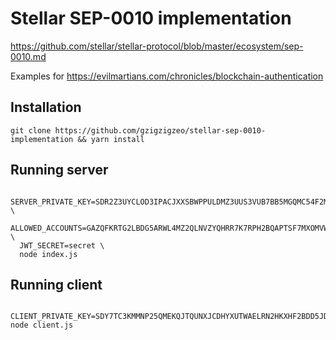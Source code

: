 # Stellar SEP-0010 implementation

https://github.com/stellar/stellar-protocol/blob/master/ecosystem/sep-0010.md

Examples for https://evilmartians.com/chronicles/blockchain-authentication

## Installation

```
git clone https://github.com/gzigzigzeo/stellar-sep-0010-implementation && yarn install
```

## Running server

```
  SERVER_PRIVATE_KEY=SDR2Z3UYCLOD3IPACJXXSBWPPULDMZ3UUS3VUB7BB5MGQMC54F2MMWWS \
  ALLOWED_ACCOUNTS=GAZQFKRTG2LBDG5ARWL4MZ2QLNVZYQHRR7K7RPH2BQAPTSF7MXOMVWXO \
  JWT_SECRET=secret \
  node index.js
```

## Running client

```
  CLIENT_PRIVATE_KEY=SDY7TC3KMMNP25QMEKQJTQUNXJCDHYXUTWAELRN2HKXHF2BDD5JDOTBJ node client.js
```
